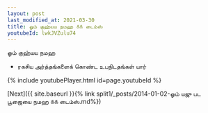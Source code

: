 ```yaml
---
layout: post
last_modified_at: 2021-03-30
title: ஓம் குஹ்யய நமஹ ௧௧ டைம்ஸ்
youtubeId: lwkJVZulu74
---
```

 
 
 ஓம் குஹ்யய நமஹ  
 
 -  ரகசிய அர்த்தங்களைக் கொண்ட உபநிடதங்கள் யார் 
 
  
 
  
 
 
 
 
 
 


{% include youtubePlayer.html id=page.youtubeId %}
 
[Next]({{ site.baseurl }}{% link  split1/_posts/2014-01-02-ஓம் யஜு பட பூஜையை நமஹ ௧௧ டைம்ஸ்.md%})
 

